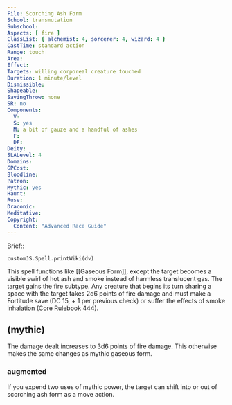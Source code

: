 ```yaml
---
File: Scorching Ash Form
School: transmutation
Subschool: 
Aspects: [ fire ]
ClassList: { alchemist: 4, sorcerer: 4, wizard: 4 }
CastTime: standard action
Range: touch
Area: 
Effect: 
Targets: willing corporeal creature touched
Duration: 1 minute/level
Dismissible: 
Shapeable: 
SavingThrow: none
SR: no
Components:
  V: 
  S: yes
  M: a bit of gauze and a handful of ashes
  F: 
  DF: 
Deity: 
SLALevel: 4
Domains: 
GPCost: 
Bloodline: 
Patron: 
Mythic: yes
Haunt: 
Ruse: 
Draconic: 
Meditative: 
Copyright:
  Content: "Advanced Race Guide"
---
```

Brief:: 

```dataviewjs
customJS.Spell.printWiki(dv)
```

This spell functions like [[Gaseous Form]], except the target becomes a visible swirl of hot ash and smoke instead of harmless translucent gas. The target gains the fire subtype. Any creature that begins its turn sharing a space with the target takes 2d6 points of fire damage and must make a Fortitude save (DC 15, + 1 per previous check) or suffer the effects of smoke inhalation (Core Rulebook 444).


## (mythic)

The damage dealt increases to 3d6 points of fire damage. This otherwise makes the same changes as mythic gaseous form.


### augmented

If you expend two uses of mythic power, the target can shift into or out of scorching ash form as a move action.
